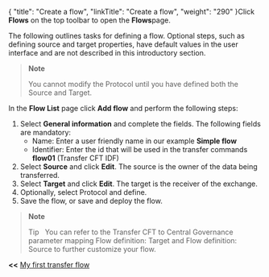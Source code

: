{
    "title": "Create a flow",
    "linkTitle": "Create a flow",
    "weight": "290"
}Click **Flows** on the top toolbar to open the **Flows**page.

The following outlines tasks for defining a flow. Optional steps, such as defining source and target properties, have default values in the user interface and are not described in this introductory section.

> **Note**
>
> You cannot modify the Protocol until you have defined both the Source and Target.

In the **Flow List** page click **Add flow** and perform the following steps:

1.  Select **General information** and complete the fields. The following fields are mandatory:
    -   Name: Enter a user friendly name in our example **Simple flow**
    -   Identifier: Enter the id that will be used in the transfer commands **flow01** (Transfer CFT IDF)
2.  Select **Source** and click **Edit**.  The source is the owner of the data being transferred.
3.  Select **Target** and click **Edit**.  The target is the receiver of the exchange.
4.  Optionally, select Protocol and define.
5.  Save the flow, or save and deploy the flow.

> **Note**
>
> Tip  
> You can refer to the Transfer CFT to Central Governance parameter mapping Flow definition: Target and Flow definition: Source to further customize your flow.

**&lt;&lt;** <a href="../../" class="bold_in_para MCXref xref xrefbold_in_para">My first transfer flow</a>
